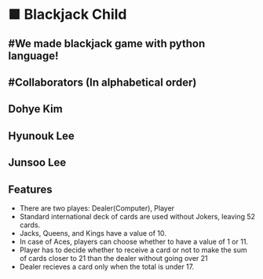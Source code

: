 ■ Blackjack Child
====================
#We made blackjack game with python language!
---------------------------------------------
#Collaborators (In alphabetical order)
-------------
## Dohye Kim
## Hyunouk Lee
## Junsoo Lee
Features
-------------
* There are two playes: Dealer(Computer), Player
* Standard international deck of cards are used without Jokers, leaving 52 cards.
* Jacks, Queens, and Kings have a value of 10.
* In case of Aces, players can choose whether to have a value of 1 or 11. 
* Player has to decide whether to receive a card or not to make the sum of cards closer to 21 than the dealer without going over 21 
* Dealer recieves a card only when the total is under 17.
